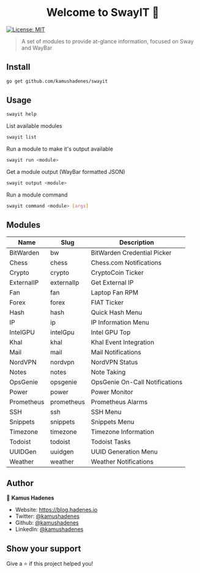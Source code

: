 <h1 align="center">Welcome to SwayIT 👋</h1>
<p>
  <a href="#" target="_blank">
    <img alt="License: MIT" src="https://img.shields.io/badge/License-MIT-yellow.svg" />
  </a>
</p>

> A set of modules to provide at-glance information, focused on Sway and WayBar

## Install

```sh
go get github.com/kamushadenes/swayit
```

## Usage

```sh
swayit help
```

List available modules
```sh
swayit list
```

Run a module to make it's output available
```sh
swayit run <module>
```

Get a module output (WayBar formatted JSON)
```sh
swayit output <module>
```

Run a module command
```sh
swayit command <module> [args]
```

## Modules

| Name       | Slug       | Description                    |
| ---------- | ---------- | ------------------------------ |
| BitWarden  | bw         | BitWarden Credential Picker    |
| Chess      | chess      | Chess.com Notifications        |
| Crypto     | crypto     | CryptoCoin Ticker              |
| ExternalIP | externalIp | Get External IP                |
| Fan        | fan        | Laptop Fan RPM                 |
| Forex      | forex      | FIAT Ticker                    |
| Hash       | hash       | Quick Hash Menu                |
| IP         | ip         | IP Information Menu            |
| IntelGPU   | intelGpu   | Intel GPU Top                  |
| Khal       | khal       | Khal Event Integration         |
| Mail       | mail       | Mail Notifications             |
| NordVPN    | nordvpn    | NordVPN Status                 |
| Notes      | notes      | Note Taking                    |
| OpsGenie   | opsgenie   | OpsGenie On-Call Notifications |
| Power      | power      | Power Monitor                  |
| Prometheus | prometheus | Prometheus Alarms              |
| SSH        | ssh        | SSH Menu                       |
| Snippets   | snippets   | Snippets Menu                  |
| Timezone   | timezone   | Timezone Information           |
| Todoist    | todoist    | Todoist Tasks                  |
| UUIDGen    | uuidgen    | UUID Generation Menu           |
| Weather    | weather    | Weather Notifications          |

## Author

👤 **Kamus Hadenes**

* Website: https://blog.hadenes.io
* Twitter: [@kamushadenes](https://twitter.com/kamushadenes)
* Github: [@kamushadenes](https://github.com/kamushadenes)
* LinkedIn: [@kamushadenes](https://linkedin.com/in/kamushadenes)

## Show your support

Give a ⭐️ if this project helped you!
